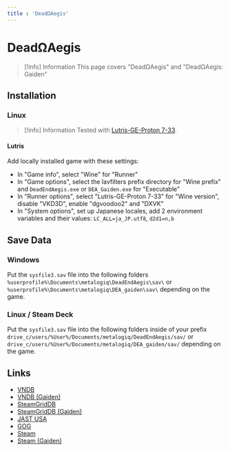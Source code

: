 ```yaml
---
title : 'DeadΩAegis'
---
```


# DeadΩAegis
> [!info] Information
> This page covers "DeadΩAegis" and "DeadΩAegis: Gaiden"

## Installation

### Linux

> [!info] Information
> Tested with [Lutris-GE-Proton 7-33](/linux/adding-wine-versions).

#### Lutris

Add locally installed game with these settings:

* In "Game info", select "Wine" for "Runner"
* In "Game options", select the lavfilters prefix directory for "Wine prefix" and `DeadEndAegis.exe` or `DEA_Gaiden.exe` for "Executable"
* In "Runner options", select "Lutris-GE-Proton 7-33" for "Wine version", disable "VKD3D", enable "dgvoodoo2" and "DXVK"
* In "System options", set up Japanese locales, add 2 environment variables and their values: `LC_ALL=ja_JP.utf8`, `d2d1=n,b`

## Save Data

### Windows

Put the `sysfile3.sav` file into the following folders `%userprofile%\Documents\metalogiq\DeadEndAegis\sav\` or `%userprofile%\Documents\metalogiq\DEA_gaiden\sav\` depending on the game.

### Linux / Steam Deck

Put the `sysfile3.sav` file into the following folders inside of your prefix `drive_c/users/%User%/Documents/metalogiq/DeadEndAegis/sav/` or `drive_c/users/%User%/Documents/metalogiq/DEA_gaiden/sav/` depending on the game.

## Links

* [VNDB](https://vndb.org/v29300)
* [VNDB (Gaiden)](https://vndb.org/v30647)
* [SteamGridDB](https://www.steamgriddb.com/game/5254564)
* [SteamGridDB (Gaiden)](https://www.steamgriddb.com/game/5313282)
* [JAST USA](https://jastusa.com/games/jast041/)
* [GOG](https://www.gog.com/game/dead_end_aegis)
* [Steam](https://store.steampowered.com/app/1835830)
* [Steam (Gaiden)](https://store.steampowered.com/app/1839960/)
